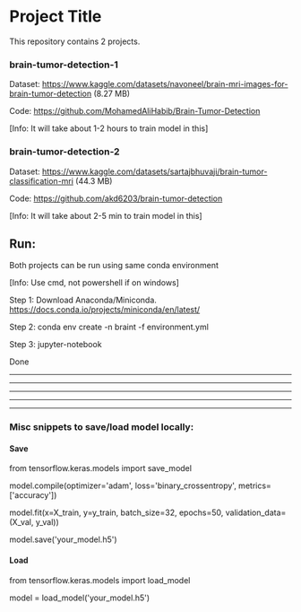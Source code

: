 
# Project Title

This repository contains 2 projects.


### brain-tumor-detection-1

Dataset: https://www.kaggle.com/datasets/navoneel/brain-mri-images-for-brain-tumor-detection (8.27 MB)

Code: https://github.com/MohamedAliHabib/Brain-Tumor-Detection

[Info: It will take about 1-2 hours to train model in this]


### brain-tumor-detection-2
Dataset: https://www.kaggle.com/datasets/sartajbhuvaji/brain-tumor-classification-mri (44.3 MB)

Code: https://github.com/akd6203/brain-tumor-detection

[Info: It will take about 2-5 min to train model in this]

## Run:
Both projects can be run using same conda environment

[Info: Use cmd, not powershell if on windows]

Step 1: Download Anaconda/Miniconda. https://docs.conda.io/projects/miniconda/en/latest/

Step 2: conda env create -n braint -f environment.yml

Step 3: jupyter-notebook

Done



---
---
---
---
---

### Misc snippets to save/load model locally:

#### Save
from tensorflow.keras.models import save_model

model.compile(optimizer='adam', loss='binary_crossentropy', metrics=['accuracy'])

model.fit(x=X_train, y=y_train, batch_size=32, epochs=50, validation_data=(X_val, y_val))

model.save('your_model.h5')

#### Load
from tensorflow.keras.models import load_model

model = load_model('your_model.h5')




